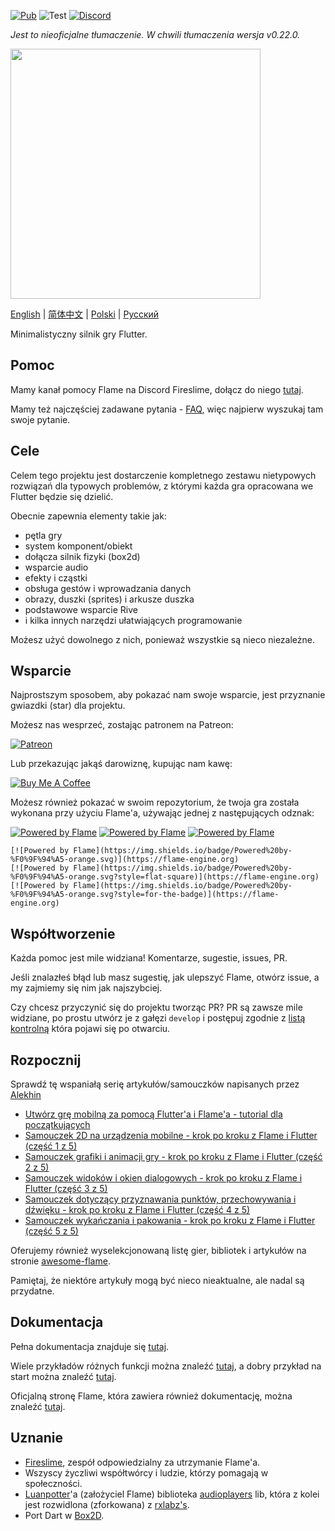 [![Pub](https://img.shields.io/pub/v/flame.svg?style=popout)](https://pub.dartlang.org/packages/flame) ![Test](https://github.com/flame-engine/flame/workflows/Test/badge.svg?branch=master&event=push) [![Discord](https://img.shields.io/discord/509714518008528896.svg)](https://discord.gg/pxrBmy4)

_Jest to nieoficjalne tłumaczenie. W chwili tłumaczenia wersja v0.22.0._

<img src="https://i.imgur.com/vFDilXT.png" width="400">

[English](README.md) | [简体中文](README-ZH.md) | [Polski](README-PL.md) | [Русский](README-RU.md)

Minimalistyczny silnik gry Flutter.

## Pomoc

Mamy kanał pomocy Flame na Discord Fireslime, dołącz do niego [tutaj](https://discord.gg/pxrBmy4).

Mamy też najczęściej zadawane pytania - [FAQ](FAQ.md), więc najpierw wyszukaj tam swoje pytanie.

## Cele

Celem tego projektu jest dostarczenie kompletnego zestawu nietypowych rozwiązań dla typowych problemów, z którymi każda gra opracowana we Flutter będzie się dzielić.

Obecnie zapewnia elementy takie jak:
  - pętla gry
  - system komponent/obiekt
  - dołącza silnik fizyki (box2d)
  - wsparcie audio
  - efekty i cząstki
  - obsługa gestów i wprowadzania danych
  - obrazy, duszki (sprites) i arkusze duszka
  - podstawowe wsparcie Rive
  - i kilka innych narzędzi ułatwiających programowanie

Możesz użyć dowolnego z nich, ponieważ wszystkie są nieco niezależne.

## Wsparcie

Najprostszym sposobem, aby pokazać nam swoje wsparcie, jest przyznanie gwiazdki (star) dla projektu.

Możesz nas wesprzeć, zostając patronem na Patreon:

[![Patreon](https://c5.patreon.com/external/logo/become_a_patron_button.png)](https://www.patreon.com/fireslime)

Lub przekazując jakąś darowiznę, kupując nam kawę:

[![Buy Me A Coffee](https://user-images.githubusercontent.com/835641/60540201-fcd7fa00-9ce4-11e9-87ec-1e98568e9f58.png)](https://www.buymeacoffee.com/fireslime)

Możesz również pokazać w swoim repozytorium, że twoja gra została wykonana przy użyciu Flame'a, używając jednej z następujących odznak:

[![Powered by Flame](https://img.shields.io/badge/Powered%20by-%F0%9F%94%A5-orange.svg)](https://flame-engine.org)
[![Powered by Flame](https://img.shields.io/badge/Powered%20by-%F0%9F%94%A5-orange.svg?style=flat-square)](https://flame-engine.org)
[![Powered by Flame](https://img.shields.io/badge/Powered%20by-%F0%9F%94%A5-orange.svg?style=for-the-badge)](https://flame-engine.org)

```
[![Powered by Flame](https://img.shields.io/badge/Powered%20by-%F0%9F%94%A5-orange.svg)](https://flame-engine.org)
[![Powered by Flame](https://img.shields.io/badge/Powered%20by-%F0%9F%94%A5-orange.svg?style=flat-square)](https://flame-engine.org)
[![Powered by Flame](https://img.shields.io/badge/Powered%20by-%F0%9F%94%A5-orange.svg?style=for-the-badge)](https://flame-engine.org)
```

## Współtworzenie

Każda pomoc jest mile widziana! Komentarze, sugestie, issues, PR.

Jeśli znalazłeś błąd lub masz sugestię, jak ulepszyć Flame, otwórz issue, a my zajmiemy się nim jak najszybciej.

Czy chcesz przyczynić się do projektu tworząc PR? PR są zawsze mile widziane, po prostu utwórz je z gałęzi `develop` i postępuj zgodnie z [listą kontrolną](.github/pull_request_template.md) która pojawi się po otwarciu.

## Rozpocznij
Sprawdź tę wspaniałą serię artykułów/samouczków napisanych przez [Alekhin](https://github.com/japalekhin)

 - [Utwórz grę mobilną za pomocą Flutter'a i Flame'a - tutorial dla początkujących](https://jap.alekhin.io/create-mobile-game-flutter-flame-beginner-tutorial)
 - [Samouczek 2D na urządzenia mobilne - krok po kroku z Flame i Flutter (część 1 z 5)](https://jap.alekhin.io/2d-casual-mobile-game-tutorial-flame-flutter-part-1)
 - [Samouczek grafiki i animacji gry - krok po kroku z Flame i Flutter (część 2 z 5)](https://jap.alekhin.io/game-graphics-and-animation-tutorial-flame-flutter-part-2)
 - [Samouczek widoków i okien dialogowych - krok po kroku z Flame i Flutter (część 3 z 5)](https://jap.alekhin.io/views-dialog-boxes-tutorial-flame-flutter-part-3)
 - [Samouczek dotyczący przyznawania punktów, przechowywania i dźwięku - krok po kroku z Flame i Flutter (część 4 z 5)](https://jap.alekhin.io/scoring-storage-sound-tutorial-flame-flutter-part-4)
 - [Samouczek wykańczania i pakowania - krok po kroku z Flame i Flutter (część 5 z 5)](https://jap.alekhin.io/game-finishing-packaging-tutorial-flame-flutter-part-5)

Oferujemy również wyselekcjonowaną listę gier, bibliotek i artykułów na stronie [awesome-flame](https://github.com/flame-engine/awesome-flame).

Pamiętaj, że niektóre artykuły mogą być nieco nieaktualne, ale nadal są przydatne.

## Dokumentacja

Pełna dokumentacja znajduje się [tutaj](doc/README.md).

Wiele przykładów różnych funkcji można znaleźć [tutaj](doc/examples), a dobry przykład na start można znaleźć [tutaj](/example).

Oficjalną stronę Flame, która zawiera również dokumentację, można znaleźć [tutaj](https://flame-engine.org/).

## Uznanie

 * [Fireslime](https://fireslime.xyz), zespół odpowiedzialny za utrzymanie Flame'a.
 * Wszyscy życzliwi współtwórcy i ludzie, którzy pomagają w społeczności.
 * [Luanpotter](https://github.com/luanpotter)'a (założyciel Flame) biblioteka [audioplayers](https://github.com/luanpotter/audioplayer) lib, która z kolei jest rozwidlona (zforkowana) z [rxlabz's](https://github.com/rxlabz/audioplayer).
 * Port Dart w [Box2D](https://github.com/google/box2d.dart).
